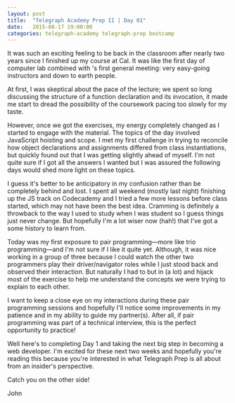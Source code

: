 ```yaml
---
layout: post
title:  "Telegraph Academy Prep II | Day 01"
date:   2015-08-17 19:00:00
categories: telegraph-academy telegraph-prep bootcamp
---
```


It was such an exciting feeling to be back in the classroom after nearly two years since I finished up my course at Cal. It was like the first day of computer lab combined with <insert student organization>'s first general meeting: very easy-going instructors and down to earth people.

At first, I was skeptical about the pace of the lecture; we spent so long discussing the structure of a function declaration and its invocation, it made me start to dread the possibility of the coursework pacing too slowly for my taste.

However, once we got the exercises, my energy completely changed as I started to engage with the material. The topics of the day involved JavaScript hoisting and scope. I met my first challenge in trying to reconcile how object declarations and assignments differed from class instantiations, but quickly found out that I was getting slightly ahead of myself. I'm not quite sure if I got all the answers I wanted but I was assured the following days would shed more light on these topics.

I guess it's better to be anticipatory in my confusion rather than be completely behind and lost. I spent all weekend (mostly last night) finishing up the JS track on Codecademy and I tried a few more lessons before class started, which may not have been the best idea. Cramming is definitely a throwback to the way I used to study when I was student so I guess things just never change. But hopefully I'm a lot wiser now (hah!) that I've got a some history to learn from.

Today was my first exposure to pair programming&mdash;more like trio programming&mdash;and I'm not sure if I like it quite yet. Although, it was nice working in a group of three because I could watch the other two programmers play their driver/navigator roles while I just stood back and observed their interaction. But naturally I had to but in (a lot) and hijack most of the exercise to help me understand the concepts we were trying to explain to each other.

I want to keep a close eye on my interactions during these pair programming sessions and hopefully I'll notice some improvements in my patience and in my ability to guide my partner(s). After all, if pair programming was part of a technical interview, this is the perfect opportunity to practice!

Well here's to completing Day 1 and taking the next big step in becoming a web developer. I'm excited for these next two weeks and hopefully you're reading this because you're interested in what Telegraph Prep is all about from an insider's perspective.

Catch you on the other side!

John
